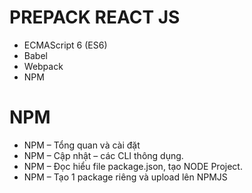 # PREPACK REACT JS

* ECMAScript 6 (ES6)
* Babel
* Webpack
* NPM

# NPM
* NPM – Tổng quan và cài đặt
* NPM – Cập nhật – các CLI thông dụng.
* NPM – Đọc hiểu file package.json, tạo NODE Project.
* NPM – Tạo 1 package riêng và upload lên NPMJS
